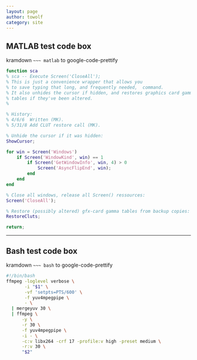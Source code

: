 ```yaml
---
layout: page
author: towolf
category: site
---
```




MATLAB test code box
--------------------

kramdown `~~~ matlab` to google-code-prettify

~~~ matlab
function sca
% sca -- Execute Screen('CloseAll');
% This is just a convenience wrapper that allows you
% to save typing that long, and frequently needed,  command.
% It also unhides the cursor if hidden, and restores graphics card gamma
% tables if they've been altered.
%

% History:
% 4/6/6  Written (MK).
% 5/31/8 Add CLUT restore call (MK).

% Unhide the cursor if it was hidden:
ShowCursor;

for win = Screen('Windows')
    if Screen('WindowKind', win) == 1
        if Screen('GetWindowInfo', win, 4) > 0
            Screen('AsyncFlipEnd', win);
        end
    end
end

% Close all windows, release all Screen() ressources:
Screen('CloseAll');

% Restore (possibly altered) gfx-card gamma tables from backup copies:
RestoreCluts;

return;
~~~

- - - - - - - - - - - - -


Bash test code box
------------------

kramdown `~~~ bash` to google-code-prettify

~~~ bash
#!/bin/bash
ffmpeg -loglevel verbose \
       -i "$1" \
       -vf 'setpts=PTS/600' \
       -f yuv4mpegpipe \
       - \
  | mergeyuv 30 \
  | ffmpeg \
      -y \
      -r 30 \
      -f yuv4mpegpipe \
      -i - \
      -c:v libx264 -crf 17 -profile:v high -preset medium \
      -r:v 30 \
      "$2"
~~~
